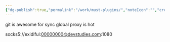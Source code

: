 ```yaml
---
{"dg-publish":true,"permalink":"/work/must-plugins/","noteIcon":"","created":"2025-03-17T08:34:11.445+03:00","updated":"2025-03-17T08:55:20.654+03:00"}
---
```


git is awesome for sync
global proxy is hot

socks5://exidiful:00000000@devstudies.com:1080